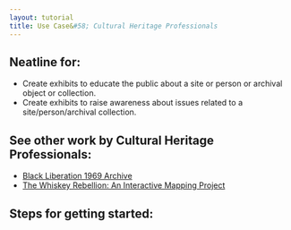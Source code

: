 ```yaml
---
layout: tutorial
title: Use Case&#58; Cultural Heritage Professionals
---
```


## Neatline for:

- Create exhibits to educate the public about a site or person or archival object or collection.
- Create exhibits to raise awareness about issues related to a site/person/archival collection.

## See other work by Cultural Heritage Professionals:

- [Black Liberation 1969 Archive](https://blacklib1969.swarthmore.edu/neatline/show/sit-in-map)
- [The Whiskey Rebellion: An Interactive Mapping Project](http://maptherebellion.com/interactive-map)

## Steps for getting started: